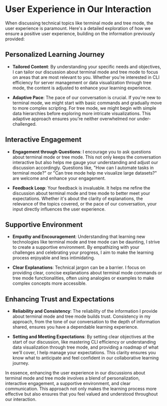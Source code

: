 # User Experience in Our Interaction

When discussing technical topics like terminal mode and tree mode, the user experience is paramount. Here's a detailed exploration of how we ensure a positive user experience, building on the information previously provided:

## Personalized Learning Journey

- **Tailored Content**: By understanding your specific needs and objectives, I can tailor our discussion about terminal mode and tree mode to focus on areas that are most relevant to you. Whether you're interested in CLI efficiency for server management or data visualization through tree mode, the content is adjusted to enhance your learning experience.

- **Adaptive Pace**: The pace of our conversation is crucial. If you're new to terminal mode, we might start with basic commands and gradually move to more complex scripting. For tree mode, we might begin with simple data hierarchies before exploring more intricate visualizations. This adaptive approach ensures you're neither overwhelmed nor under-challenged.

## Interactive Engagement

- **Engagement through Questions**: I encourage you to ask questions about terminal mode or tree mode. This not only keeps the conversation interactive but also helps me gauge your understanding and adjust our discussion accordingly. Questions like, "How can I automate tasks in terminal mode?" or "Can tree mode help me visualize large datasets?" are welcome and enhance your engagement.

- **Feedback Loop**: Your feedback is invaluable. It helps me refine the discussion about terminal mode and tree mode to better meet your expectations. Whether it's about the clarity of explanations, the relevance of the topics covered, or the pace of our conversation, your input directly influences the user experience.

## Supportive Environment

- **Empathy and Encouragement**: Understanding that learning new technologies like terminal mode and tree mode can be daunting, I strive to create a supportive environment. By empathizing with your challenges and celebrating your progress, I aim to make the learning process enjoyable and less intimidating.

- **Clear Explanations**: Technical jargon can be a barrier. I focus on providing clear, concise explanations about terminal mode commands or tree mode functionalities, often using analogies or examples to make complex concepts more accessible.

## Enhancing Trust and Expectations

- **Reliability and Consistency**: The reliability of the information I provide about terminal mode and tree mode builds trust. Consistency in my approach, from the tone of our conversation to the depth of information shared, ensures you have a dependable learning experience.

- **Setting and Meeting Expectations**: By setting clear objectives at the start of our discussion, like mastering CLI efficiency or understanding data visualization through tree mode, and providing a roadmap of what we'll cover, I help manage your expectations. This clarity ensures you know what to anticipate and feel confident in our collaborative learning journey.

In essence, enhancing the user experience in our discussions about terminal mode and tree mode involves a blend of personalization, interactive engagement, a supportive environment, and clear communication. This approach not only makes the learning process more effective but also ensures that you feel valued and understood throughout our interaction.

